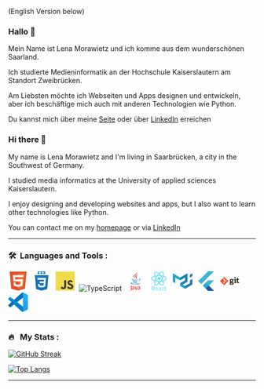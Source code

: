 (English Version below)
### Hallo 👋

Mein Name ist Lena Morawietz und ich komme aus dem wunderschönen Saarland. 

Ich studierte Medieninformatik an der Hochschule Kaiserslautern am Standort Zweibrücken. 

Am Liebsten möchte ich Webseiten und Apps designen und entwickeln, aber ich beschäftige mich auch mit anderen Technologien wie Python.

Du kannst mich über meine [Seite](lenamorawietz.de) oder über [LinkedIn](https://www.linkedin.com/in/lena-morawietz-93a4a3165/)  erreichen



### Hi there 👋

My name is Lena Morawietz and I'm living in Saarbrücken, a city in the Southwest of Germany.

I studied media informatics at the University of applied sciences Kaiserslautern.

I enjoy designing and developing websites and apps, but I also want to learn other technologies like Python.

You can contact me on my [homepage](lenamorawietz.de) or via [LinkedIn](https://www.linkedin.com/in/lena-morawietz-93a4a3165/) 

<!--

- 🔭 I’m currently working on ...
- 🌱 I’m currently learning ...
- 👯 I’m looking to collaborate on ...
- 🤔 I’m looking for help with ...
- 💬 Ask me about ...
- 📫 How to reach me: ...
- 😄 Pronouns: ...
- ⚡ Fun fact: ...
-->

---

### 🛠 &nbsp;Languages and Tools :

<p>
<img src="https://github.com/devicons/devicon/blob/master/icons/html5/html5-original.svg" title="HTML5" alt="HTML" width="40" height="40"/>&nbsp;
<img src="https://github.com/devicons/devicon/blob/master/icons/css3/css3-plain-wordmark.svg"  title="CSS3" alt="CSS" width="40" height="40"/>&nbsp;
<img src="https://github.com/devicons/devicon/blob/master/icons/javascript/javascript-original.svg" title="JavaScript" alt="JavaScript" width="40" height="40"/>&nbsp;
  <img src="https://github.com/devicons/devicon/blob/master/icons/typecript/typescriptcript-original.svg" title="TypeScript" alt="TypeScript" width="40" height="40"/>&nbsp;
<img src="https://github.com/devicons/devicon/blob/master/icons/java/java-original-wordmark.svg" title="Java" alt="Java" width="40" height="40"/>&nbsp;
<img src="https://github.com/devicons/devicon/blob/master/icons/react/react-original-wordmark.svg" title="React" alt="React" width="40" height="40"/>&nbsp;
<img src="https://github.com/devicons/devicon/blob/master/icons/materialui/materialui-original.svg" title="Material UI" alt="Material UI" width="40" height="40"/>&nbsp;
<img src="https://github.com/devicons/devicon/blob/master/icons/flutter/flutter-original.svg" title="Flutter" alt="Flutter" width="40" height="40"/>&nbsp;
<img src="https://github.com/devicons/devicon/blob/master/icons/git/git-original-wordmark.svg" title="Git" **alt="Git" width="40" height="40"/>&nbsp;
<img src="https://github.com/devicons/devicon/blob/master/icons/vscode/vscode-original.svg" title="Visual Studio Code" width="40" height="40"/>&nbsp;
</p>

---


### 🔥 &nbsp; My Stats :
[![GitHub Streak](http://github-readme-streak-stats.herokuapp.com?user=lenamm12&theme=dark&background=000000)](https://git.io/streak-stats)

[![Top Langs](https://github-readme-stats.vercel.app/api/top-langs/?username=lenamm12&theme=vision-friendly-dark&langs_count=4&layout=compact)](https://github.com/anuraghazra/github-readme-stats)

---

